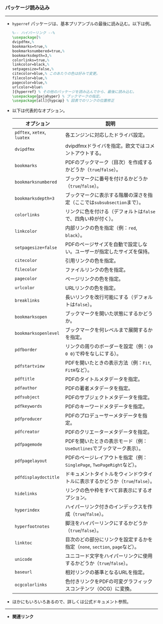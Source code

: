 <!--27-->
<!--ハイパーリンクをつける(hyperrefパッケージ)-->

### パッケージ読み込み

---

- `hyperref` パッケージは、基本プリアンブルの最後に読み込む。以下は例。
    
    ```latex
    %-- ハイパーリンク --%
    \usepackage[%
    dvipdfmx,%
    bookmarks=true,%
    bookmarksnumbered=true,%
    bookmarksdepth=3,%
    colorlinks=true,%
    linkcolor=black,%
    setpagesize=false,%
    citecolor=blue,% このあたりの色は好みで変更。
    filecolor=blue,%
    pagecolor=blue,%
    urlcolor=blue%
    ]{hyperref} % その他のパッケージを読み込んでから、最後に読み込む。
    \usepackage{pxjahyper} % ブックマークの指定。
    \usepackage[all]{hypcap} % 図表でのリンクの位置修正
    ```
    

- 以下は代表的なオプション。
    
    
    | オプション | 説明 |
    | --- | --- |
    | `pdftex`, `xetex`, `luatex` | 各エンジンに対応したドライバ設定。 |
    | `dvipdfmx` | dvipdfmxドライバを指定。欧文ではコメントアウトする。 |
    | `bookmarks` | PDFのブックマーク（目次）を作成するかどうか（`true`/`false`）。 |
    | `bookmarksnumbered` | ブックマークに番号を付けるかどうか（`true`/`false`）。 |
    | `bookmarksdepth=3` | ブックマークに表示する階層の深さを指定（ここでは`subsubsection`まで）。 |
    | `colorlinks` | リンクに色を付ける（デフォルトは`false`で、四角い枠が付く）。 |
    | `linkcolor` | 内部リンクの色を指定（例：`red`, `black`）。 |
    | `setpagesize=false` | PDFのページサイズを自動で設定しない。ユーザーが指定したサイズを保持。 |
    | `citecolor` | 引用リンクの色を指定。 |
    | `filecolor` | ファイルリンクの色を指定。 |
    | `pagecolor` | ページリンクの色を指定。 |
    | `urlcolor` | URLリンクの色を指定。 |
    | `breaklinks` | 長いリンクを改行可能にする（デフォルトは`false`）。 |
    | `bookmarksopen` | ブックマークを開いた状態にするかどうか。 |
    | `bookmarksopenlevel` | ブックマークを何レベルまで展開するかを指定。 |
    | `pdfborder` | リンクの周りのボーダーを設定（例：`{0 0 0}`で枠をなしにする）。 |
    | `pdfstartview` | PDFを開いたときの表示方法（例：`Fit`, `FitH`など）。 |
    | `pdftitle` | PDFのタイトルメタデータを指定。 |
    | `pdfauthor` | PDFの著者メタデータを指定。 |
    | `pdfsubject` | PDFのサブジェクトメタデータを指定。 |
    | `pdfkeywords` | PDFのキーワードメタデータを指定。 |
    | `pdfproducer` | PDFのプロデューサーメタデータを指定。 |
    | `pdfcreator` | PDFのクリエーターメタデータを指定。 |
    | `pdfpagemode` | PDFを開いたときの表示モード（例：`UseOutlines`でブックマーク表示）。 |
    | `pdfpagelayout` | PDFのページレイアウトを指定（例：`SinglePage`, `TwoPageRight`など）。 |
    | `pdfdisplaydoctitle` | ドキュメントタイトルをウィンドウタイトルに表示するかどうか（`true`/`false`）。 |
    | `hidelinks` | リンクの色や枠をすべて非表示にするオプション。 |
    | `hyperindex` | ハイパーリンク付きのインデックスを作成（`true`/`false`）。 |
    | `hyperfootnotes` | 脚注をハイパーリンクにするかどうか（`true`/`false`）。 |
    | `linktoc` | 目次のどの部分にリンクを設定するかを指定（`none`, `section`, `page`など）。 |
    | `unicode` | ユニコード文字をハイパーリンクに使用するかどうか（`true`/`false`）。 |
    | `baseurl` | 相対リンクの基準となるURLを指定。 |
    | `ocgcolorlinks` | 色付きリンクをPDFの可変グラフィックスコンテンツ（OCG）に変換。 |
- ほかにもいろいろあるので、詳しくは公式ドキュメント参照。

---

- **関連リンク**